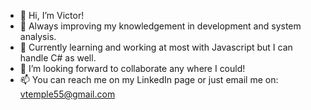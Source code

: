 - 👋 Hi, I’m Victor!
- 👀 Always improving my knowledgement in development and system analysis.
- 🌱 Currently learning and working at most with Javascript but I can handle C# as well.
- 💞️ I’m looking forward to collaborate any where I could!
- 📫 You can reach me on my LinkedIn page or just email me on: vtemple55@gmail.com
